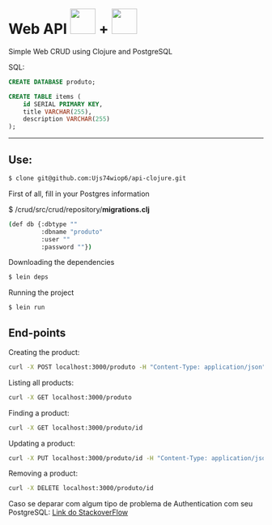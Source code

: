 
# Web API <img src="https://cdn.worldvectorlogo.com/logos/clojure-1.svg" style="width: 50px; height: 50px;"> + <img src="https://cdn.worldvectorlogo.com/logos/postgresql.svg" style="width: 50px; height: 50px;">



Simple Web CRUD using Clojure and PostgreSQL



SQL:
```sql
CREATE DATABASE produto;

CREATE TABLE items (
    id SERIAL PRIMARY KEY,
    title VARCHAR(255),
    description VARCHAR(255)
);

```

<hr>

## Use:

```bash
$ clone git@github.com:Ujs74wiop6/api-clojure.git
```

First of all, fill in your Postgres information

$ /crud/src/crud/repository/**migrations.clj**

```bash
(def db {:dbtype ""
         :dbname "produto" 
         :user ""
         :password ""})

```

Downloading the dependencies

```bash
$ lein deps
```
Running the project

```bash
$ lein run
```

## End-points

Creating the product:

```bash
curl -X POST localhost:3000/produto -H "Content-Type: application/json" -d '{"title":"Teste00", "description":"Teste00"}'
```

Listing all products:

```bash
curl -X GET localhost:3000/produto
```
Finding a product:

```bash
curl -X GET localhost:3000/produto/id
```

Updating a product:

```bash
curl -X PUT localhost:3000/produto/id -H "Content-Type: application/json" -d '{"title":"...", "description":"..."}'
```

Removing a product:

```bash
curl -X DELETE localhost:3000/produto/id
```


Caso se deparar com algum tipo de problema de Authentication com seu PostgreSQL:
[Link do StackoverFlow](https://stackoverflow.com/questions/64210167/unable-to-connect-to-postgres-db-due-to-the-authentication-type-10-is-not-suppor)
